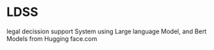 # LDSS
legal decission support System using Large language Model, and Bert Models from Hugging face.com 
